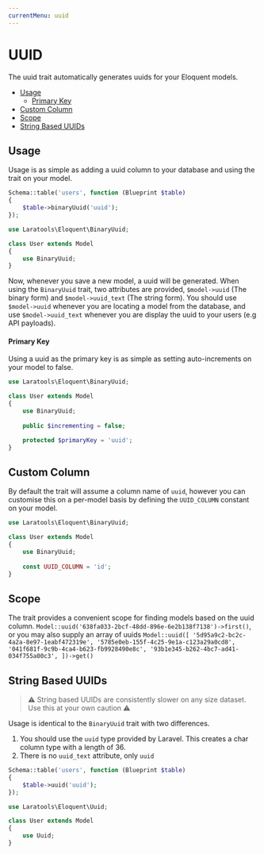 ```yaml
---
currentMenu: uuid
---
```


# UUID

The uuid trait automatically generates uuids for your Eloquent models.

- [Usage](#usage)
    - [Primary Key](#primary-key)
- [Custom Column](#custom-column)
- [Scope](#scope)
- [String Based UUIDs](#string-based-uuids)

## Usage

Usage is as simple as adding a uuid column to your database and using the trait on your model.

```php
Schema::table('users', function (Blueprint $table)
{
    $table->binaryUuid('uuid');
});
```  

```php
use Laratools\Eloquent\BinaryUuid;

class User extends Model
{
    use BinaryUuid;
}
```

Now, whenever you save a new model, a uuid will be generated. When using the `BinaryUuid` trait, two attributes are provided, `$model->uuid` (The binary form) and `$model->uuid_text` (The string form).
You should use `$model->uuid` whenever you are locating a model from the database, and use `$model->uuid_text` whenever you are display the uuid to your users (e.g API payloads).

#### Primary Key

Using a uuid as the primary key is as simple as setting auto-increments on your model to false.

```php
use Laratools\Eloquent\BinaryUuid;

class User extends Model
{
    use BinaryUuid;
    
    public $incrementing = false;

    protected $primaryKey = 'uuid';
}
```

## Custom Column

By default the trait will assume a column name of `uuid`, however you can customise this on a per-model basis by defining the `UUID_COLUMN` constant on your model.

```php
use Laratools\Eloquent\BinaryUuid;

class User extends Model
{
    use BinaryUuid;
    
    const UUID_COLUMN = 'id';
}
```

## Scope

The trait provides a convenient scope for finding models based on the uuid column.
`Model::uuid('638fa033-2bcf-48dd-896e-6e2b138f7138')->first()`, or you may also supply an array of uuids
`Model::uuid([
    '5d95a9c2-bc2c-4a2a-8e97-1eabf472319e',
    '5785e0eb-155f-4c25-9e1a-c123a29a0cd8',
    '041f681f-9c9b-4ca4-b623-fb9928490e8c',
    '93b1e345-b262-4bc7-ad41-034f755a00c3',
])->get()`

## String Based UUIDs

> ⚠️ String based UUIDs are consistently slower on any size dataset. Use this at your own caution ⚠️

Usage is identical to the `BinaryUuid` trait with two differences.

1. You should use the `uuid` type provided by Laravel. This creates a char column type with a length of 36.
2. There is no `uuid_text` attribute, only `uuid`

```php
Schema::table('users', function (Blueprint $table)
{
    $table->uuid('uuid');
});
```

```php
use Laratools\Eloquent\Uuid;

class User extends Model
{
    use Uuid;
}
```